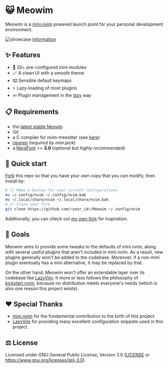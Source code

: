 # 😺 Meowim

Meowim is a [mini.nvim](https://github.com/echasnovski/mini.nvim) powered launch
point for your personal development environment.

![showcase](https://loichyan.github.io/dotfiles/assets/showcase.jpg)
[Information](https://github.com/loichyan/dotfiles/tree/snapshot#information)

## ✨ Features

- 🔋 20+ pre-configured mini modules
- 🪄 A clean UI with a smooth theme
- ⌨️ Sensible default keymaps
- ⚡ Lazy-loading of most plugins
- 💤 Plugin management in the [lazy](https://github.com/folke/lazy.nvim) way

## 📋 Requirements

- the [latest stable Neovim](https://github.com/neovim/neovim/releases/latest)
- Git
- a C compiler for nvim-treesitter (see
  [here](https://github.com/nvim-treesitter/nvim-treesitter#requirements))
- [ripgrep](https://github.com/BurntSushi/ripgrep) (*required by mini.pick*)
- a [NerdFont](https://www.nerdfonts.com/) >= **3.0** (*optional but highly
  recommended*)

## 🚗 Quick start

[Fork](https://github.com/loichyan/Meowim/fork) this repo so that you have your
own copy that you can modify, then install by:

```sh
# 1) Make a backup for your current configurations
mv ~/.config/nvim ~/.config/nvim.bak
mv ~/.local/share/nvim ~/.local/share/nvim.bak
# 2) Clone your fork
git clone https://github.com/<your_id>/Meowim ~/.config/nvim
```

Additionally, you can check out [my own fork](https://github.com/loichyan/nvim)
for inspiration.

## 🎯 Goals

Meowim aims to provide some tweaks to the defaults of mini.nvim, along with
several useful plugins that aren't included in mini.nvim. As a result, new
plugins generally won't be added to the codebase. Moreover, if a non-mini plugin
eventually has a mini alternative, it may be replaced by that.

On the other hand, Meowim won't offer an extendable layer over its codebase like
[LazyVim](https://www.lazyvim.org/). It more or less follows the philosophy of
[kickstart.nvim](https://github.com/nvim-lua/kickstart.nvim), because no
distribution meets everyone's needs (which is also one reason this project
exists).

## ♥️ Special Thanks

- [mini.nvim](https://github.com/echasnovski/mini.nvim) for the fundamental
  contribution to the birth of this project.
- [LazyVim](https://github.com/LazyVim/LazyVim) for providing many excellent
  configuration snippets used in this project.

## ⚖️ License

Licensed under GNU General Public License, Version 3.0 ([LICENSE](LICENSE) or
<https://www.gnu.org/licenses/gpl-3.0>).
